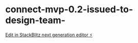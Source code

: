 # connect-mvp-0.2-issued-to-design-team-

[Edit in StackBlitz next generation editor ⚡️](https://stackblitz.com/~/github.com/vH3-Digital/connect-mvp-0.2-issued-to-design-team-)